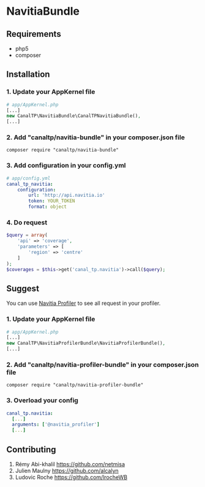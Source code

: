 NavitiaBundle
=============

Requirements
-------------

- php5
- composer

Installation
-------------

### 1. Update your AppKernel file

```php
# app/AppKernel.php
[...]
new CanalTP\NavitiaBundle\CanalTPNavitiaBundle(),
[...]
```

### 2. Add "canaltp/navitia-bundle" in your composer.json file

```shell
composer require "canaltp/navitia-bundle"
```

### 3. Add configuration in your config.yml

```yml
# app/config.yml
canal_tp_navitia:
    configuration:
        url: 'http://api.navitia.io'
        token: YOUR_TOKEN
        format: object
```

### 4. Do request

```php
$query = array(
    'api' => 'coverage',
    'parameters' => [
        'region' => 'centre'
    ]
);
$coverages = $this->get('canal_tp.navitia')->call($query);
```


Suggest
-------

You can use [Navitia Profiler](https://github.com/CanalTP/NavitiaProfilerBundle) to see all request in your profiler.

### 1. Update your AppKernel file

```php
# app/AppKernel.php
[...]
new CanalTP\NavitiaProfilerBundle\NavitiaProfilerBundle(),
[...]
```


### 2. Add "canaltp/navitia-profiler-bundle" in your composer.json file

```shell
composer require "canaltp/navitia-profiler-bundle"
```

### 3. Overload your config

```yml
canal_tp.navitia:
  [...]
  arguments: ['@navitia_profiler']
  [...]
```

Contributing
------------

1. Rémy Abi-khalil <https://github.com/netmisa>
2. Julien Maulny <https://github.com/alcalyn>
3. Ludovic Roche <https://github.com/lrocheWB>
